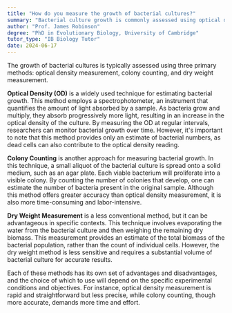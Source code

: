 ```yaml
---
title: "How do you measure the growth of bacterial cultures?"
summary: "Bacterial culture growth is commonly assessed using optical density, colony counting, or dry weight measurement techniques to evaluate their proliferation and biomass."
author: "Prof. James Robinson"
degree: "PhD in Evolutionary Biology, University of Cambridge"
tutor_type: "IB Biology Tutor"
date: 2024-06-17
---
```


The growth of bacterial cultures is typically assessed using three primary methods: optical density measurement, colony counting, and dry weight measurement.

**Optical Density (OD)** is a widely used technique for estimating bacterial growth. This method employs a spectrophotometer, an instrument that quantifies the amount of light absorbed by a sample. As bacteria grow and multiply, they absorb progressively more light, resulting in an increase in the optical density of the culture. By measuring the OD at regular intervals, researchers can monitor bacterial growth over time. However, it's important to note that this method provides only an estimate of bacterial numbers, as dead cells can also contribute to the optical density reading.

**Colony Counting** is another approach for measuring bacterial growth. In this technique, a small aliquot of the bacterial culture is spread onto a solid medium, such as an agar plate. Each viable bacterium will proliferate into a visible colony. By counting the number of colonies that develop, one can estimate the number of bacteria present in the original sample. Although this method offers greater accuracy than optical density measurement, it is also more time-consuming and labor-intensive.

**Dry Weight Measurement** is a less conventional method, but it can be advantageous in specific contexts. This technique involves evaporating the water from the bacterial culture and then weighing the remaining dry biomass. This measurement provides an estimate of the total biomass of the bacterial population, rather than the count of individual cells. However, the dry weight method is less sensitive and requires a substantial volume of bacterial culture for accurate results.

Each of these methods has its own set of advantages and disadvantages, and the choice of which to use will depend on the specific experimental conditions and objectives. For instance, optical density measurement is rapid and straightforward but less precise, while colony counting, though more accurate, demands more time and effort.
    